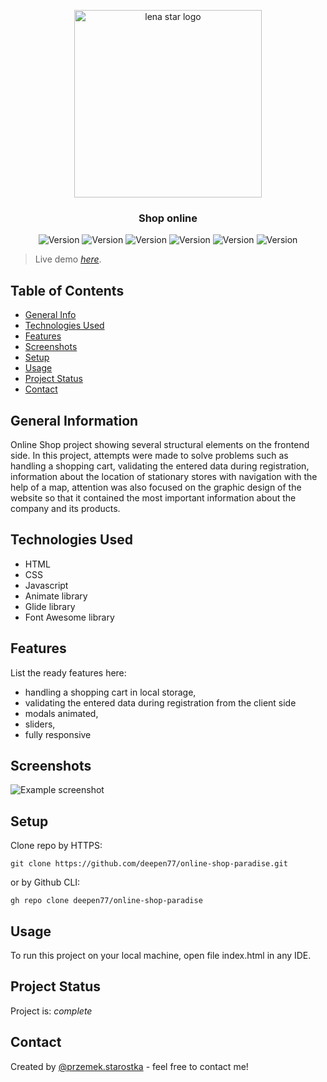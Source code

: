 <p align="center" style="padding: 20px>

  <a href="https://paradise-shopv1.netlify.app" rel="noopener noreferrer">
    <img width="300" src="https://res.cloudinary.com/dxom9bksx/image/upload/v1646260584/sreenshots/online-shop-logo_lqknbk.png" alt="lena star logo">
  </a>
</p>
<h3 align="center">Shop online</h3>

<p align="center">
    <img src="https://img.shields.io/badge/HTML--orange" alt="Version">
    <img src="https://img.shields.io/badge/CSS--blue" alt="Version">
    <img src="https://img.shields.io/badge/JS--yellow" alt="Version">
    <img src="https://img.shields.io/badge/Animate-library-lightgrey" alt="Version">
    <img src="https://img.shields.io/badge/Glide-library-lightgrey" alt="Version">
    <img src="https://img.shields.io/badge/FontAwesome-library-lightgrey" alt="Version">
</p>





> Live demo [_here_](https://paradise-shopv1.netlify.app).

## Table of Contents
* [General Info](#general-information)
* [Technologies Used](#technologies-used)
* [Features](#features)
* [Screenshots](#screenshots)
* [Setup](#setup)
* [Usage](#usage)
* [Project Status](#project-status)
* [Contact](#contact)



## General Information
Online Shop project showing several structural elements on the frontend side.
In this project, attempts were made to solve problems such as handling a shopping cart, validating the entered data during registration, information about the location of stationary stores with navigation with the help of a map, attention was also focused on the graphic design of the website so that it contained the most important information about the company and its products.



## Technologies Used
- HTML
- CSS
- Javascript
- Animate library
- Glide library
- Font Awesome library


## Features
List the ready features here:
- handling a shopping cart in local storage,
- validating the entered data during registration from the client side
- modals animated,
- sliders,
- fully responsive


## Screenshots
![Example screenshot](https://res.cloudinary.com/dxom9bksx/image/upload/v1646260595/sreenshots/online-shop-screenshot-smaller_zbysoi.png)



## Setup
Clone repo by HTTPS:
```
git clone https://github.com/deepen77/online-shop-paradise.git
```

or by Github CLI:
```
gh repo clone deepen77/online-shop-paradise
```

## Usage
To run this project on your local machine, open file index.html in any IDE.


## Project Status
Project is: _complete_




## Contact
Created by [@przemek.starostka](https://www.przemekstarostka.com/) - feel free to contact me!
